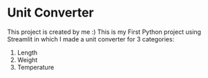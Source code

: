 # Unit Converter
This project is created by me :)
This is my First Python project using Streamlit in which I made a unit converter for 3 categories:
1. Length
2. Weight
3. Temperature
